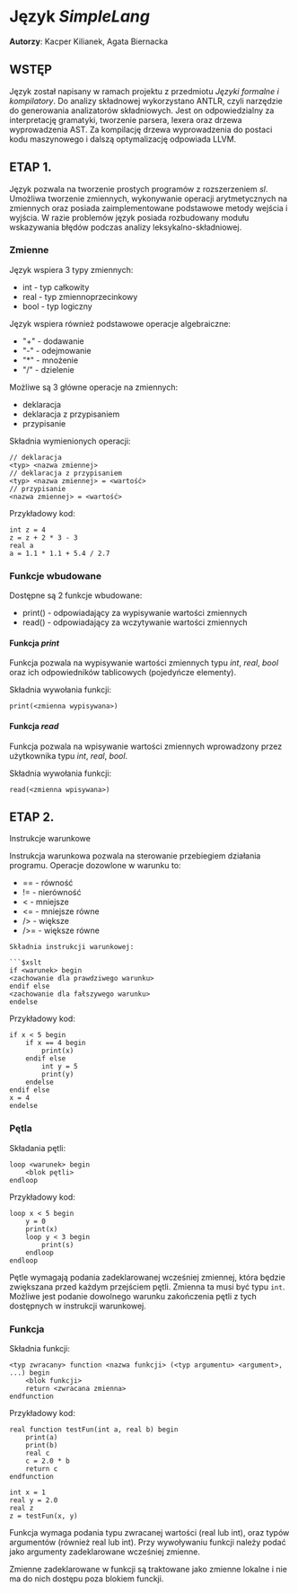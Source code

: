 # Język _SimpleLang_
__Autorzy__: Kacper Kilianek, Agata Biernacka

## WSTĘP
Język został napisany w ramach projektu z przedmiotu _Języki formalne i kompilatory_. Do analizy składnowej wykorzystano ANTLR, czyli narzędzie do generowania analizatorów składniowych. Jest on odpowiedzialny za interpretację gramatyki, tworzenie parsera, lexera oraz drzewa wyprowadzenia AST.
Za kompilację drzewa wyprowadzenia do postaci kodu maszynowego i dalszą optymalizację odpowiada LLVM. 

## ETAP 1.
Język pozwala na tworzenie prostych programów z rozszerzeniem _sl_. Umożliwa tworzenie zmiennych, wykonywanie operacji arytmetycznych na zmiennych oraz posiada zaimplementowane podstawowe metody wejścia i wyjścia. 
W razie problemów język posiada rozbudowany modułu wskazywania błędów podczas analizy leksykalno-składniowej.

### Zmienne

Język wspiera 3 typy zmiennych:
- int - typ całkowity
- real - typ zmiennoprzecinkowy
- bool - typ logiczny

Język wspiera również podstawowe operacje algebraiczne:
- "\+" - dodawanie
- "\-" - odejmowanie
- "\*" - mnożenie
- "\/" - dzielenie

Możliwe są 3 główne operacje na zmiennych:
- deklaracja
- deklaracja z przypisaniem
- przypisanie

Składnia wymienionych operacji:
```$xslt
// deklaracja
<typ> <nazwa zmiennej>
// deklaracja z przypisaniem
<typ> <nazwa zmiennej> = <wartość>
// przypisanie
<nazwa zmiennej> = <wartość>
```

Przykładowy kod:
```$xslt
int z = 4
z = z + 2 * 3 - 3
real a
a = 1.1 * 1.1 + 5.4 / 2.7
```

### Funkcje wbudowane
Dostępne są 2 funkcje wbudowane:
- print() - odpowiadający za wypisywanie wartości zmiennych 
- read() - odpowiadający za wczytywanie wartości zmiennych

#### Funkcja _print_
Funkcja pozwala na wypisywanie wartości zmiennych typu _int_, _real_, _bool_ oraz ich odpowiedników tablicowych (pojedyńcze elementy).

Składnia wywołania funkcji:
```$xslt
print(<zmienna wypisywana>)
``` 
#### Funkcja _read_
Funkcja pozwala na wpisywanie wartości zmiennych wprowadzony przez użytkownika typu _int_, _real_, _bool_.

Składnia wywołania funkcji:
```$xslt
read(<zmienna wpisywana>)
```

## ETAP 2.

Instrukcje warunkowe

Instrukcja warunkowa pozwala na sterowanie przebiegiem działania programu. Operacje dozowlone w warunku to:
- == - równość
- != - nierówność
- < - mniejsze
- <= - mniejsze równe
- /> - większe
- />= - większe równe
```
Składnia instrukcji warunkowej:

```$xslt
if <warunek> begin
<zachowanie dla prawdziwego warunku>
endif else
<zachowanie dla fałszywego warunku>
endelse
```

Przykładowy kod:
```
if x < 5 begin
    if x == 4 begin
        print(x)
    endif else
        int y = 5
        print(y)
    endelse
endif else
x = 4
endelse
```
### Pętla
Składania pętli:
```$xslt
loop <warunek> begin
    <blok pętli>
endloop
```
Przykładowy kod:
```
loop x < 5 begin
    y = 0
    print(x)
    loop y < 3 begin
        print(s)
    endloop
endloop
```
Pętle wymagają podania zadeklarowanej wcześniej zmiennej, która będzie zwiększana
przed każdym przejściem pętli. Zmienna ta musi być typu `int`. Możliwe jest podanie dowolnego
warunku zakończenia pętli z tych dostępnych w instrukcji warunkowej.
### Funkcja
Składnia funkcji:
```$xslt
<typ zwracany> function <nazwa funkcji> (<typ argumentu> <argument>, ...) begin
    <blok funkcji>
    return <zwracana zmienna>
endfunction
```
Przykładowy kod:
```$xslt
real function testFun(int a, real b) begin
    print(a)
    print(b)
    real c
    c = 2.0 * b
    return c
endfunction

int x = 1
real y = 2.0
real z
z = testFun(x, y)
```
Funkcja wymaga podania typu zwracanej wartości (real lub int), oraz typów argumentów (również real lub int).
Przy wywoływaniu funkcji należy podać jako argumenty zadeklarowane wcześniej zmienne.

Zmienne zadeklarowane w funkcji są traktowane jako zmienne lokalne i nie ma do nich dostępu poza blokiem funckji.

